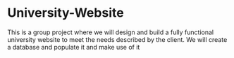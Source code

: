 # University-Website
This is a group project where we will design and build a fully functional university website to meet the needs described by the client. 
We will create a database and populate it and make use of it
